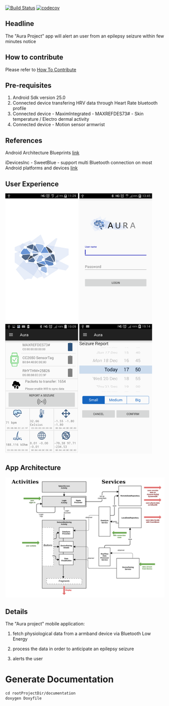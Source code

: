 
[![Build Status](https://travis-ci.org/Aura-healthcare/Aura_mobile_app.svg?branch=master)](https://travis-ci.org/Aura-healthcare/Aura_mobile_app)
[![codecov](https://codecov.io/gh/Aura-healthcare/Aura_mobile_app/branch/master/graph/badge.svg)](https://codecov.io/gh/Aura-healthcare/Aura_mobile_app)
## Headline
The "Aura Project" app will alert an user from an epilepsy seizure within few minutes notice

## How to contribute

Please refer to [How To Contribute](https://github.com/Aura-healthcare/Aura_mobile_app/blob/master/CONTRIBUTING.md)

## Pre-requisites
1. Android Sdk version 25.0
2. Connected device transfering HRV data through Heart Rate bluetooth profile
3. Connected device - MaximIntegrated - MAXREFDES73# - Skin temperature / Electro dermal activity
4. Connected device - Motion sensor armwrist

## References

Android Architecture Blueprints
[link](https://github.com/googlesamples/android-architecture)

iDevicesInc - SweetBlue - support multi Bluetooth connection on most Android platforms and devices
[link](https://github.com/iDevicesInc/SweetBlue)

## User Experience

<img src="documentation/splash-screen.png" width="230">  <img src="documentation/login-screen.png" width="230">  <img src="documentation/monitoring-screen.png" width="230"> <img src="documentation/seizure-report-screen.png" width="230">


## App Architecture

![Scheme](documentation/auramobileapparchitecture-2.png)

## Details
The "Aura project" mobile application:

1. fetch physiological data from a armband device via Bluetooth Low Energy

2. process the data in order to anticipate an epilepsy seizure

3. alerts the user

# Generate Documentation #
```
cd rootProjectDir/documentation
doxygen Doxyfile
```
